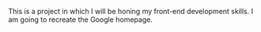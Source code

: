 This is a project in which I will be honing my front-end development skills. I am going to recreate the Google homepage.
